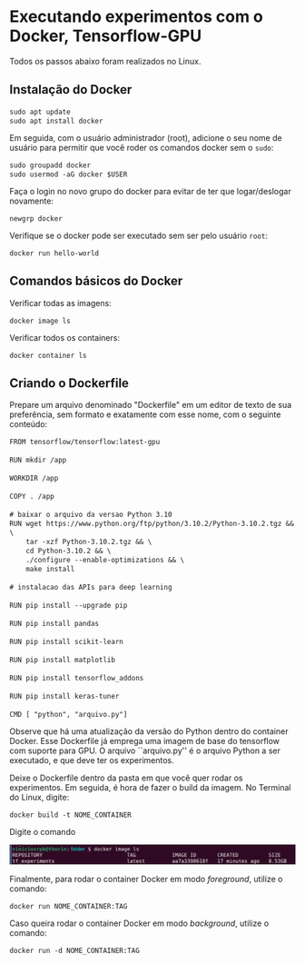 # Executando experimentos com o Docker, Tensorflow-GPU

Todos os passos abaixo foram realizados no Linux.

## Instalação do Docker

```
sudo apt update
sudo apt install docker
```

Em seguida, com o usuário administrador (root), adicione o seu nome de usuário para permitir que você roder os comandos docker sem o ```sudo```:

```
sudo groupadd docker
sudo usermod -aG docker $USER
```

Faça o login no novo grupo do docker para evitar de ter que logar/deslogar novamente:

```
newgrp docker
```

Verifique se o docker pode ser executado sem ser pelo usuário ```root```:

```
docker run hello-world
```


## Comandos básicos do Docker

Verificar todas as imagens:

```
docker image ls
```

Verificar todos os containers:

```
docker container ls
```

## Criando o Dockerfile

Prepare um arquivo denominado "Dockerfile" em um editor de texto de sua preferência, sem formato e exatamente com esse nome, com o seguinte conteúdo:

```
FROM tensorflow/tensorflow:latest-gpu

RUN mkdir /app

WORKDIR /app

COPY . /app

# baixar o arquivo da versao Python 3.10
RUN wget https://www.python.org/ftp/python/3.10.2/Python-3.10.2.tgz && \
    tar -xzf Python-3.10.2.tgz && \
    cd Python-3.10.2 && \
    ./configure --enable-optimizations && \
    make install

# instalacao das APIs para deep learning

RUN pip install --upgrade pip

RUN pip install pandas

RUN pip install scikit-learn

RUN pip install matplotlib

RUN pip install tensorflow_addons

RUN pip install keras-tuner

CMD [ "python", "arquivo.py"]
```

Observe que há uma atualização da versão do Python dentro do container Docker. Esse Dockerfile já emprega uma imagem de base do tensorflow com suporte para GPU. O arquivo ``arquivo.py'' é o arquivo Python a ser executado, e que deve ter os experimentos.

Deixe o Dockerfile dentro da pasta em que você quer rodar os experimentos. Em seguida, é hora de fazer o build da imagem. No Terminal do Linux, digite:

```
docker build -t NOME_CONTAINER
```
Digite o comando

![Docker Images](imgs/docker_images.png)

Finalmente, para rodar o container Docker em modo *foreground*, utilize o comando:

```
docker run NOME_CONTAINER:TAG
```

Caso queira rodar o container Docker em modo *background*, utilize o comando:

```
docker run -d NOME_CONTAINER:TAG
```



